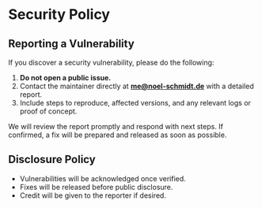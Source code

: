 # Security Policy

## Reporting a Vulnerability

If you discover a security vulnerability, please do the following:

1. **Do not open a public issue.**
2. Contact the maintainer directly at **me@noel-schmidt.de** with a detailed report.
3. Include steps to reproduce, affected versions, and any relevant logs or proof of concept.

We will review the report promptly and respond with next steps. If confirmed, a fix will be prepared and released as soon as possible.

## Disclosure Policy

- Vulnerabilities will be acknowledged once verified.
- Fixes will be released before public disclosure.
- Credit will be given to the reporter if desired.  

